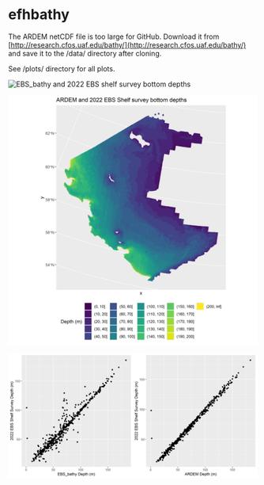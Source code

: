 # efhbathy


The ARDEM netCDF file is too large for GitHub. Download it from [http://research.cfos.uaf.edu/bathy/](http://research.cfos.uaf.edu/bathy/) and save it to the /data/ directory after cloning.

See /plots/ directory for all plots.


![EBS_bathy and 2022 EBS shelf survey bottom depths](./plots/EBS_survey_vs_EBS_bathy_map.png)


![ARDEM v2 and 2022 EBS shelf survey bottom depths](./plots/EBS_survey_vs_ARDEM_map.png)


![Survey versus EBS_bathy and ARDEM v2](./plots/EBS_ardem_vs_EBS_bathy_points.png)